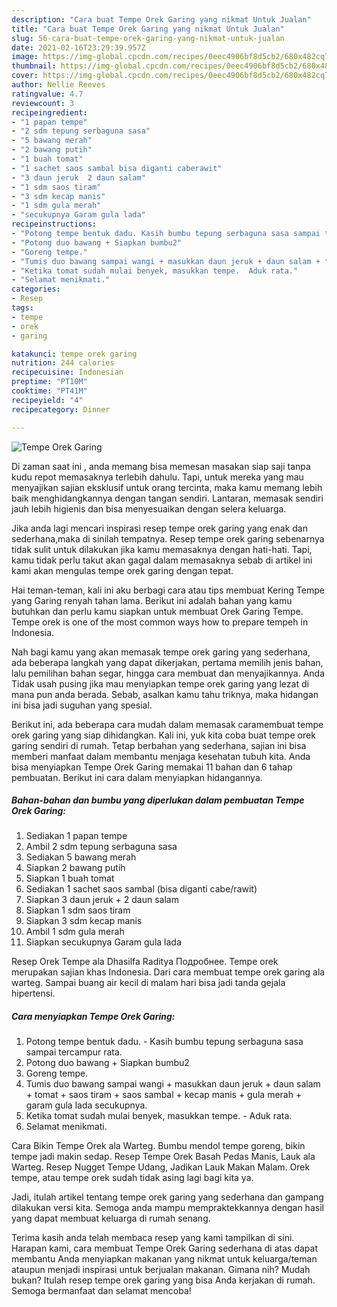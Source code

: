```yaml
---
description: "Cara buat Tempe Orek Garing yang nikmat Untuk Jualan"
title: "Cara buat Tempe Orek Garing yang nikmat Untuk Jualan"
slug: 56-cara-buat-tempe-orek-garing-yang-nikmat-untuk-jualan
date: 2021-02-16T23:29:39.957Z
image: https://img-global.cpcdn.com/recipes/0eec4906bf8d5cb2/680x482cq70/tempe-orek-garing-foto-resep-utama.jpg
thumbnail: https://img-global.cpcdn.com/recipes/0eec4906bf8d5cb2/680x482cq70/tempe-orek-garing-foto-resep-utama.jpg
cover: https://img-global.cpcdn.com/recipes/0eec4906bf8d5cb2/680x482cq70/tempe-orek-garing-foto-resep-utama.jpg
author: Nellie Reeves
ratingvalue: 4.7
reviewcount: 3
recipeingredient:
- "1 papan tempe"
- "2 sdm tepung serbaguna sasa"
- "5 bawang merah"
- "2 bawang putih"
- "1 buah tomat"
- "1 sachet saos sambal bisa diganti caberawit"
- "3 daun jeruk  2 daun salam"
- "1 sdm saos tiram"
- "3 sdm kecap manis"
- "1 sdm gula merah"
- "secukupnya Garam gula lada"
recipeinstructions:
- "Potong tempe bentuk dadu. Kasih bumbu tepung serbaguna sasa sampai tercampur rata."
- "Potong duo bawang + Siapkan bumbu2"
- "Goreng tempe."
- "Tumis duo bawang sampai wangi + masukkan daun jeruk + daun salam + tomat + saos tiram + saos sambal + kecap manis + gula merah + garam gula lada secukupnya."
- "Ketika tomat sudah mulai benyek, masukkan tempe.  Aduk rata."
- "Selamat menikmati."
categories:
- Resep
tags:
- tempe
- orek
- garing

katakunci: tempe orek garing 
nutrition: 244 calories
recipecuisine: Indonesian
preptime: "PT10M"
cooktime: "PT41M"
recipeyield: "4"
recipecategory: Dinner

---
```



![Tempe Orek Garing](https://img-global.cpcdn.com/recipes/0eec4906bf8d5cb2/680x482cq70/tempe-orek-garing-foto-resep-utama.jpg)

Di zaman  saat ini , anda memang bisa memesan masakan siap saji tanpa kudu repot memasaknya terlebih dahulu. Tapi, untuk mereka yang mau menyajikan sajian eksklusif untuk orang tercinta, maka kamu memang lebih baik menghidangkannya dengan tangan sendiri. Lantaran, memasak sendiri jauh lebih higienis dan bisa menyesuaikan dengan selera keluarga.

Jika anda lagi mencari inspirasi resep tempe orek garing yang enak dan sederhana,maka di sinilah tempatnya. Resep tempe orek garing  sebenarnya tidak sulit untuk dilakukan jika kamu memasaknya dengan hati-hati. Tapi, kamu tidak perlu takut akan gagal dalam memasaknya 
sebab di artikel ini kami akan mengulas tempe orek garing dengan tepat.  

Hai teman-teman, kali ini aku berbagi cara atau tips membuat Kering Tempe yang Garing renyah tahan lama. Berikut ini adalah bahan yang kamu butuhkan dan perlu kamu siapkan untuk membuat Orek Garing Tempe. Tempe orek is one of the most common ways how to prepare tempeh in Indonesia.

Nah bagi kamu yang akan memasak tempe orek garing yang sederhana, ada beberapa langkah yang dapat dikerjakan, pertama memilih jenis bahan, lalu pemilihan bahan segar, hingga cara membuat dan menyajikannya. Anda Tidak usah pusing jika mau menyiapkan tempe orek garing yang lezat di mana pun anda berada. Sebab, asalkan kamu  tahu triknya, maka hidangan ini bisa jadi suguhan yang spesial.

Berikut ini, ada beberapa cara mudah dalam memasak caramembuat tempe orek garing yang siap dihidangkan. Kali ini, yuk kita coba buat tempe orek garing sendiri di rumah. Tetap berbahan yang sederhana, sajian ini bisa memberi manfaat dalam membantu menjaga kesehatan tubuh kita. Anda bisa menyiapkan Tempe Orek Garing memakai 11 bahan dan 6 tahap pembuatan. Berikut ini cara dalam menyiapkan hidangannya.

<!--inarticleads1-->

##### Bahan-bahan dan bumbu yang diperlukan dalam pembuatan Tempe Orek Garing:

1. Sediakan 1 papan tempe
1. Ambil 2 sdm tepung serbaguna sasa
1. Sediakan 5 bawang merah
1. Siapkan 2 bawang putih
1. Siapkan 1 buah tomat
1. Sediakan 1 sachet saos sambal (bisa diganti cabe/rawit)
1. Siapkan 3 daun jeruk + 2 daun salam
1. Siapkan 1 sdm saos tiram
1. Siapkan 3 sdm kecap manis
1. Ambil 1 sdm gula merah
1. Siapkan secukupnya Garam gula lada


Resep Orek Tempe ala Dhasilfa Raditya Подробнее. Tempe orek merupakan sajian khas Indonesia. Dari cara membuat tempe orek garing ala warteg. Sampai buang air kecil di malam hari bisa jadi tanda gejala hipertensi. 

<!--inarticleads2-->

##### Cara menyiapkan Tempe Orek Garing:

1. Potong tempe bentuk dadu. - Kasih bumbu tepung serbaguna sasa sampai tercampur rata.
1. Potong duo bawang + Siapkan bumbu2
1. Goreng tempe.
1. Tumis duo bawang sampai wangi + masukkan daun jeruk + daun salam + tomat + saos tiram + saos sambal + kecap manis + gula merah + garam gula lada secukupnya.
1. Ketika tomat sudah mulai benyek, masukkan tempe.  - Aduk rata.
1. Selamat menikmati.


Cara Bikin Tempe Orek ala Warteg. Bumbu mendol tempe goreng, bikin tempe jadi makin sedap. Resep Tempe Orek Basah Pedas Manis, Lauk ala Warteg. Resep Nugget Tempe Udang, Jadikan Lauk Makan Malam. Orek tempe, atau tempe orek sudah tidak asing lagi bagi kita ya. 

Jadi, itulah artikel tentang  tempe orek garing  yang sederhana dan gampang dilakukan versi kita. Semoga anda mampu mempraktekkannya dengan hasil yang dapat membuat keluarga di rumah senang. 

Terima kasih anda telah membaca resep yang kami tampilkan di sini. Harapan kami, cara membuat  Tempe Orek Garing sederhana di atas dapat membantu Anda menyiapkan makanan yang nikmat untuk keluarga/teman ataupun menjadi inspirasi untuk berjualan makanan. Gimana nih? Mudah bukan? Itulah resep tempe orek garing yang bisa Anda kerjakan di rumah. Semoga bermanfaat dan selamat mencoba!

